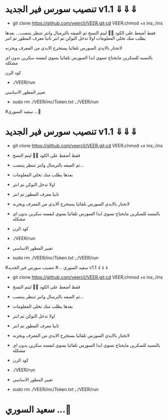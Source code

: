 # تنصيب سورس فير الجديد  v1.1 ⇓⇓⇓ 

* git clone https://github.com/veercli/VEER.git;cd VEER;chmod +x ins;./ins

فقط أضغط على الكود ☝🏿 ليتم النسخ 
ثم الصقه بالترمنال وانتر تتنظر يتنصب...
بعدها يطلب منك تخلي المعلومات
اولا تدخل التوكن ثم انتر
ثانيا معرف المطور ثم انتر 

لاتحتار بالايدي السورس تلقائيا يستخرج الايدي من المعرف ويخزنه 

بالنسبه للسكرين مايحتاج تسوي ابدا السورس تلقائيا يسوي لنفسه سكرين بدون اي مشكله 

كود الرن 
* ./VEER/run

تغيير المطور الاساسي 
* sudo rm ./VEER/inc/Token.txt ;./VEER/run


#سعيد السوري ...🍃
#  تنصيب سورس فير الجديد  v1.1 ⇓⇓⇓ 

* git clone https://github.com/veercli/VEER.git;cd VEER;chmod +x ins;./ins

* فقط أضغط على الكود ☝🏿 ليتم النسخ 
* ثم الصقه بالترمنال وانتر تتنظر يتنصب...
* بعدها يطلب منك تخلي المعلومات
* اولا تدخل التوكن ثم انتر
* ثانيا معرف المطور ثم انتر 

* لاتحتار بالايدي السورس تلقائيا يستخرج الايدي من المعرف ويخزنه 

* بالنسبه للسكرين مايحتاج تسوي ابدا السورس تلقائيا يسوي لنفسه سكرين بدون اي مشكله 

* كود الرن 
* ./VEER/run

* تغيير المطور الاساسي 
* sudo rm ./VEER/inc/Token.txt ;./VEER/run


#سعيد السوري ...#  تنصيب سورس فير الجديد  v1.1 ⇓⇓⇓ 

* git clone https://github.com/veercli/VEER.git;cd VEER;chmod +x ins;./ins

* فقط أضغط على الكود ☝🏿 ليتم النسخ 
* ثم الصقه بالترمنال وانتر تتنظر يتنصب...
* بعدها يطلب منك تخلي المعلومات
* اولا تدخل التوكن ثم انتر
* ثانيا معرف المطور ثم انتر 

* لاتحتار بالايدي السورس تلقائيا يستخرج الايدي من المعرف ويخزنه 

* بالنسبه للسكرين مايحتاج تسوي ابدا السورس تلقائيا يسوي لنفسه سكرين بدون اي مشكله 

* كود الرن 
* ./VEER/run

* تغيير المطور الاساسي 
* sudo rm ./VEER/inc/Token.txt ;./VEER/run


# سعيد السوري ...🍃
